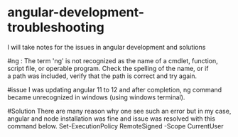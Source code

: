# angular-development-troubleshooting
I will take notes for the issues in angular development and solutions

#ng : The term 'ng' is not recognized as the name of a cmdlet, function, script file, or operable program. Check the spelling of the name, or if   
a path was included, verify that the path is correct and try again.

#issue
I was updating angular 11 to 12 and after completion, ng command became unrecognized in windows (using windows terminal).

#Solution
There are many reason why one see such an error but in my case, angular and node installation was fine and issue was resolved with this command below.
Set-ExecutionPolicy RemoteSigned -Scope CurrentUser
